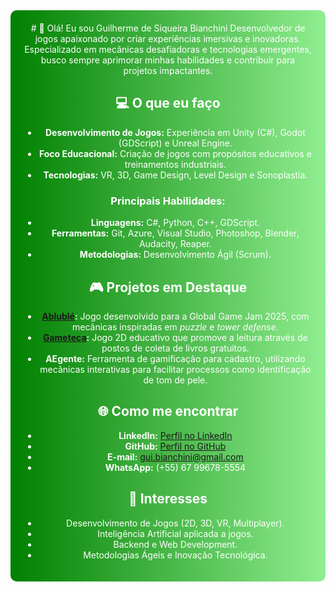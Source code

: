 <div align="center" style="background: linear-gradient(to right, #008000, #90EE90); color: white; padding: 20px; border-radius: 10px;">
# 👋 Olá! Eu sou Guilherme de Siqueira Bianchini
Desenvolvedor de jogos apaixonado por criar experiências imersivas e inovadoras. Especializado em mecânicas desafiadoras e tecnologias emergentes, busco sempre aprimorar minhas habilidades e contribuir para projetos impactantes.

## 💻 O que eu faço
- **Desenvolvimento de Jogos:** Experiência em Unity (C#), Godot (GDScript) e Unreal Engine.
- **Foco Educacional:** Criação de jogos com propósitos educativos e treinamentos industriais.
- **Tecnologias:** VR, 3D, Game Design, Level Design e Sonoplastia.

### Principais Habilidades:
- **Linguagens:** C#, Python, C++, GDScript.
- **Ferramentas:** Git, Azure, Visual Studio, Photoshop, Blender, Audacity, Reaper.
- **Metodologias:** Desenvolvimento Ágil (Scrum).

## 🎮 Projetos em Destaque
- **[Ablublé](https://zusabalax.itch.io/ablubl):** Jogo desenvolvido para a Global Game Jam 2025, com mecânicas inspiradas em *puzzle* e *tower defense*.  
- **[Gameteca](https://senacjogos.itch.io/gameteca):** Jogo 2D educativo que promove a leitura através de postos de coleta de livros gratuitos.  
- **AEgente:** Ferramenta de gamificação para cadastro, utilizando mecânicas interativas para facilitar processos como identificação de tom de pele.

## 🌐 Como me encontrar
- **LinkedIn:** [Perfil no LinkedIn](https://www.linkedin.com/in/guilherme-de-siqueira-bianchini-8b8728121/?trk=opento_sprofile_topcard)  
- **GitHub:** [Perfil no GitHub](https://github.com/Zusabalax)  
- **E-mail:** [gui.bianchini@gmail.com](mailto:gui.bianchini@gmail.com)  
- **WhatsApp:** (+55) 67 99678-5554  

## 🚀 Interesses
- Desenvolvimento de Jogos (2D, 3D, VR, Multiplayer).
- Inteligência Artificial aplicada a jogos.
- Backend e Web Development.
- Metodologias Ágeis e Inovação Tecnológica.
</div>

